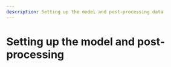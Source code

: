 ```yaml
---
description: Setting up the model and post-processing data
---
```


# Setting up the model and post-processing



